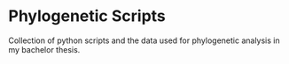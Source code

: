 # Phylogenetic Scripts
Collection of python scripts and the data used for phylogenetic analysis in my bachelor thesis. 
